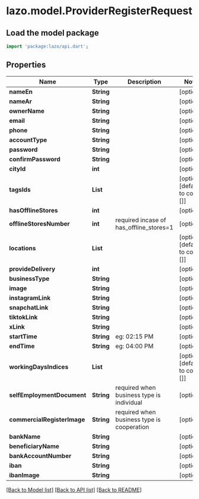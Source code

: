 # lazo.model.ProviderRegisterRequest

## Load the model package
```dart
import 'package:lazo/api.dart';
```

## Properties
Name | Type | Description | Notes
------------ | ------------- | ------------- | -------------
**nameEn** | **String** |  | [optional] 
**nameAr** | **String** |  | [optional] 
**ownerName** | **String** |  | [optional] 
**email** | **String** |  | [optional] 
**phone** | **String** |  | [optional] 
**accountType** | **String** |  | [optional] 
**password** | **String** |  | [optional] 
**confirmPassword** | **String** |  | [optional] 
**cityId** | **int** |  | [optional] 
**tagsIds** | **List<int>** |  | [optional] [default to const []]
**hasOfflineStores** | **int** |  | [optional] 
**offlineStoresNumber** | **int** | required incase of has_offline_stores=1 | [optional] 
**locations** | **List<String>** |  | [optional] [default to const []]
**provideDelivery** | **int** |  | [optional] 
**businessType** | **String** |  | [optional] 
**image** | **String** |  | [optional] 
**instagramLink** | **String** |  | [optional] 
**snapchatLink** | **String** |  | [optional] 
**tiktokLink** | **String** |  | [optional] 
**xLink** | **String** |  | [optional] 
**startTime** | **String** | eg: 02:15 PM | [optional] 
**endTime** | **String** | eg: 04:00 PM | [optional] 
**workingDaysIndices** | **List<int>** |  | [optional] [default to const []]
**selfEmploymentDocument** | **String** | required when business type is individual | [optional] 
**commercialRegisterImage** | **String** | required when business type is cooperation | [optional] 
**bankName** | **String** |  | [optional] 
**beneficiaryName** | **String** |  | [optional] 
**bankAccountNumber** | **String** |  | [optional] 
**iban** | **String** |  | [optional] 
**ibanImage** | **String** |  | [optional] 

[[Back to Model list]](../README.md#documentation-for-models) [[Back to API list]](../README.md#documentation-for-api-endpoints) [[Back to README]](../README.md)


